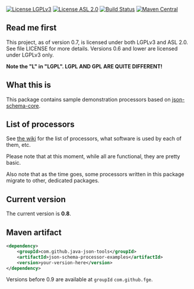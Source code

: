 [![License LGPLv3][LGPLv3 badge]][LGPLv3]
[![License ASL 2.0][ASL 2.0 badge]][ASL 2.0]
[![Build Status][Travis badge]][Travis]
[![Maven Central][Maven Central badge]][Maven]

## Read me first

This project, as of version 0.7, is licensed under both LGPLv3 and ASL 2.0. See
file LICENSE for more details. Versions 0.6 and lower are licensed under LGPLv3
only.

**Note the "L" in "LGPL". LGPL AND GPL ARE QUITE DIFFERENT!**

## What this is

This package contains sample demonstration processors based on [json-schema-core](https://github.com/java-json-tools/json-schema-core).

## List of processors

See [the wiki](https://github.com/fge/json-schema-processor-examples/wiki) for the list of processors, what software is used by each of them, etc.

Please note that at this moment, while all are functional, they are pretty basic.

Also note that as the time goes, some processors written in this package migrate to other,
dedicated packages.

## Current version

The current version is **0.8**.

## Maven artifact

```xml
<dependency>
    <groupId>com.github.java-json-tools</groupId>
    <artifactId>json-schema-processor-examples</artifactId>
    <version>your-version-here</version>
</dependency>
```

Versions before 0.9 are available at `groupId` `com.github.fge`.

[LGPLv3 badge]: https://img.shields.io/:license-LGPLv3-blue.svg
[LGPLv3]: http://www.gnu.org/licenses/lgpl-3.0.html
[ASL 2.0 badge]: https://img.shields.io/:license-Apache%202.0-blue.svg
[ASL 2.0]: http://www.apache.org/licenses/LICENSE-2.0.html
[Travis Badge]: https://api.travis-ci.org/java-json-tools/json-schema-processor-examples.svg?branch=master
[Travis]: https://travis-ci.org/java-json-tools/json-schema-processor-examples
[Maven Central badge]: https://img.shields.io/maven-central/v/com.github.java-json-tools/json-schema-processor-examples.svg
[Maven]: https://search.maven.org/artifact/com.github.java-json-tools/json-schema-processor-examples
